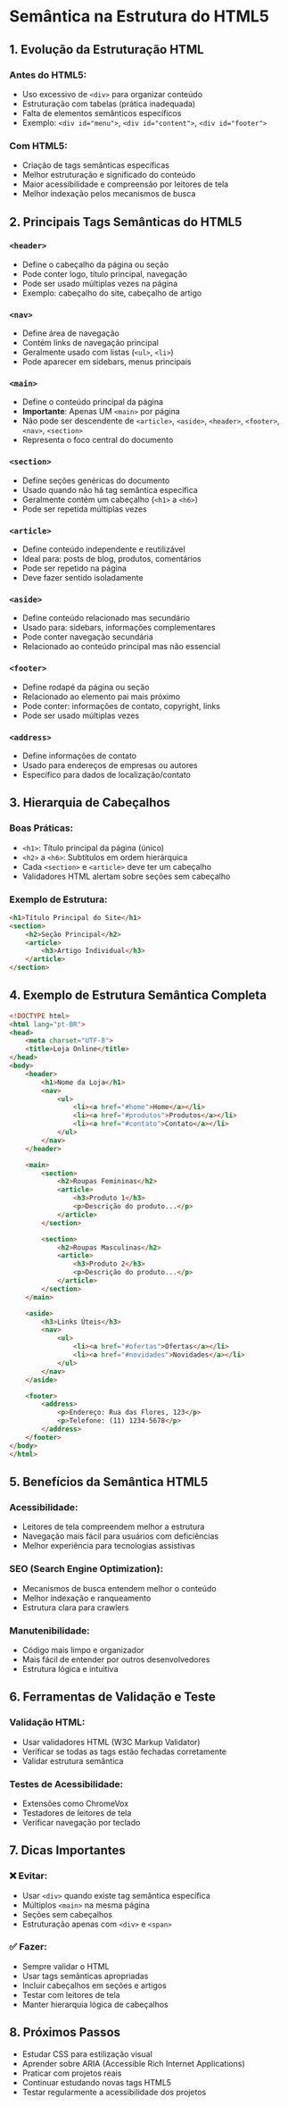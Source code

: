 # Semântica na Estrutura do HTML5

## 1. Evolução da Estruturação HTML

### Antes do HTML5:

- Uso excessivo de `<div>` para organizar conteúdo
- Estruturação com tabelas (prática inadequada)
- Falta de elementos semânticos específicos
- Exemplo: `<div id="menu">`, `<div id="content">`, `<div id="footer">`

### Com HTML5:

- Criação de tags semânticas específicas
- Melhor estruturação e significado do conteúdo
- Maior acessibilidade e compreensão por leitores de tela
- Melhor indexação pelos mecanismos de busca

## 2. Principais Tags Semânticas do HTML5

### `<header>`

- Define o cabeçalho da página ou seção
- Pode conter logo, título principal, navegação
- Pode ser usado múltiplas vezes na página
- Exemplo: cabeçalho do site, cabeçalho de artigo

### `<nav>`

- Define área de navegação
- Contém links de navegação principal
- Geralmente usado com listas (`<ul>`, `<li>`)
- Pode aparecer em sidebars, menus principais

### `<main>`

- Define o conteúdo principal da página
- **Importante**: Apenas UM `<main>` por página
- Não pode ser descendente de `<article>`, `<aside>`, `<header>`, `<footer>`, `<nav>`, `<section>`
- Representa o foco central do documento

### `<section>`

- Define seções genéricas do documento
- Usado quando não há tag semântica específica
- Geralmente contém um cabeçalho (`<h1>` a `<h6>`)
- Pode ser repetida múltiplas vezes

### `<article>`

- Define conteúdo independente e reutilizável
- Ideal para: posts de blog, produtos, comentários
- Pode ser repetido na página
- Deve fazer sentido isoladamente

### `<aside>`

- Define conteúdo relacionado mas secundário
- Usado para: sidebars, informações complementares
- Pode conter navegação secundária
- Relacionado ao conteúdo principal mas não essencial

### `<footer>`

- Define rodapé da página ou seção
- Relacionado ao elemento pai mais próximo
- Pode conter: informações de contato, copyright, links
- Pode ser usado múltiplas vezes

### `<address>`

- Define informações de contato
- Usado para endereços de empresas ou autores
- Específico para dados de localização/contato

## 3. Hierarquia de Cabeçalhos

### Boas Práticas:

- `<h1>`: Título principal da página (único)
- `<h2>` a `<h6>`: Subtítulos em ordem hierárquica
- Cada `<section>` e `<article>` deve ter um cabeçalho
- Validadores HTML alertam sobre seções sem cabeçalho

### Exemplo de Estrutura:

```html
<h1>Título Principal do Site</h1>
<section>
    <h2>Seção Principal</h2>
    <article>
        <h3>Artigo Individual</h3>
    </article>
</section>
```

## 4. Exemplo de Estrutura Semântica Completa

```html
<!DOCTYPE html>
<html lang="pt-BR">
<head>
    <meta charset="UTF-8">
    <title>Loja Online</title>
</head>
<body>
    <header>
        <h1>Nome da Loja</h1>
        <nav>
            <ul>
                <li><a href="#home">Home</a></li>
                <li><a href="#produtos">Produtos</a></li>
                <li><a href="#contato">Contato</a></li>
            </ul>
        </nav>
    </header>

    <main>
        <section>
            <h2>Roupas Femininas</h2>
            <article>
                <h3>Produto 1</h3>
                <p>Descrição do produto...</p>
            </article>
        </section>

        <section>
            <h2>Roupas Masculinas</h2>
            <article>
                <h3>Produto 2</h3>
                <p>Descrição do produto...</p>
            </article>
        </section>
    </main>

    <aside>
        <h3>Links Úteis</h3>
        <nav>
            <ul>
                <li><a href="#ofertas">Ofertas</a></li>
                <li><a href="#novidades">Novidades</a></li>
            </ul>
        </nav>
    </aside>

    <footer>
        <address>
            <p>Endereço: Rua das Flores, 123</p>
            <p>Telefone: (11) 1234-5678</p>
        </address>
    </footer>
</body>
</html>
```

## 5. Benefícios da Semântica HTML5

### Acessibilidade:

- Leitores de tela compreendem melhor a estrutura
- Navegação mais fácil para usuários com deficiências
- Melhor experiência para tecnologias assistivas

### SEO (Search Engine Optimization):

- Mecanismos de busca entendem melhor o conteúdo
- Melhor indexação e ranqueamento
- Estrutura clara para crawlers

### Manutenibilidade:

- Código mais limpo e organizador
- Mais fácil de entender por outros desenvolvedores
- Estrutura lógica e intuitiva

## 6. Ferramentas de Validação e Teste

### Validação HTML:

- Usar validadores HTML (W3C Markup Validator)
- Verificar se todas as tags estão fechadas corretamente
- Validar estrutura semântica

### Testes de Acessibilidade:

- Extensões como ChromeVox
- Testadores de leitores de tela
- Verificar navegação por teclado

## 7. Dicas Importantes

### ❌ Evitar:

- Usar `<div>` quando existe tag semântica específica
- Múltiplos `<main>` na mesma página
- Seções sem cabeçalhos
- Estruturação apenas com `<div>` e `<span>`

### ✅ Fazer:

- Sempre validar o HTML
- Usar tags semânticas apropriadas
- Incluir cabeçalhos em seções e artigos
- Testar com leitores de tela
- Manter hierarquia lógica de cabeçalhos

## 8. Próximos Passos

- Estudar CSS para estilização visual
- Aprender sobre ARIA (Accessible Rich Internet Applications)
- Praticar com projetos reais
- Continuar estudando novas tags HTML5
- Testar regularmente a acessibilidade dos projetos
